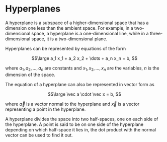 # Hyperplanes

A hyperplane is a subspace of a higher-dimensional space that has a dimension one less than the ambient space. For example, in a two-dimensional space, a hyperplane is a one-dimensional line, while in a three-dimensional space, it is a two-dimensional plane.

Hyperplanes can be represented by equations of the form

$$\large
	a_1 x_1 + a_2 x_2 + \dots + a_n x_n = b,
$$

where $a_1, a_2, \dots, a_n$ are constants and $x_1, x_2, \dots, x_n$ are the variables, $n$ is the dimension of the space.

The equation of a hyperplane can also be represented in vector form as

$$\large
	\vec a \cdot \vec x = b,
$$

where $\vec a$ is a vector normal to the hyperplane and $\vec x$ is a vector representing a point in the hyperplane.

A hyperplane divides the space into two half-spaces, one on each side of the hyperplane. A point is said to be on one side of the hyperplane depending on which half-space it lies in, the dot product with the normal vector can be used to find it out.